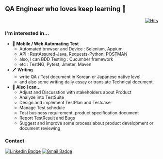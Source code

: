 ## QA Engineer who loves keep learning 🤗
<div align=right>

[![Hits](https://hits.seeyoufarm.com/api/count/incr/badge.svg?url=https%3A%2F%2Fgithub.com%2FYoodahun)](https://hits.seeyoufarm.com)

</div>

### I'm interested in...
- 📲  **Mobile / Web Automating Test**
  - Automated browser and Device : Selenium, Appium
  - API : RestAssured-Java, Requests-Python, POSTMAN
  - also, I can BDD Testing : Cucumber framework
  - etc : TestNG, Pytest, Jmeter, Maven
- 🖊  **Writing**
  - write QA / Test document in Korean or Japanese native level.
  - and also some writing daily essay or translate Technical document.
- 📕 **Also I can...**
  - Adjust and Discusstion with stakeholders about Product
  - Analyze into TestSuite
  - Design and implement TestPlan and Testcase
  - Manage Test schedule
  - Test business requirement, product specification document
  - Report TestResult and Bugs
  - Suggest and improve some process about product development or document reviewing

  
### Contact
[![Linkedin Badge](https://img.shields.io/badge/-LinkedIn-blue?style=flat-square&logo=Linkedin&logoColor=white&link=https://www.linkedin.com/in/dahun-yoo-58a3b51aa/)](https://www.linkedin.com/in/dahun-yoo-58a3b51aa/)
[![Gmail Badge](https://img.shields.io/badge/Gmail-d14836?style=flat-square&logo=Gmail&logoColor=white&link=mailto:dahun4032@gmail.com)](mailto:dahun4032@gmail.com)
<!--
**Yoodahun/Yoodahun** is a ✨ _special_ ✨ repository because its `README.md` (this file) appears on your GitHub profile.

Here are some ideas to get you started:

- 🔭 I’m currently working on ...
- 🌱 I’m currently learning ...
- 👯 I’m looking to collaborate on ...
- 🤔 I’m looking for help with ...
- 💬 Ask me about ...
- 📫 How to reach me: ...
- 😄 Pronouns: ...
- ⚡ Fun fact: ...
-->
